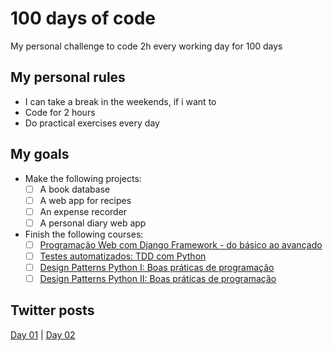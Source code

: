 # 100 days of code
My personal challenge to code 2h every working day for 100 days

## My personal rules
 - I can take a break in the weekends, if i want to
 - Code for 2 hours
 - Do practical exercises every day

## My goals
- Make the following projects:
    - [ ] A book database
    - [ ] A web app for recipes
    - [ ] An expense recorder
    - [ ] A personal diary web app
- Finish the following courses:
    - [ ] [Programação Web com Django Framework - do básico ao avançado](https://www.udemy.com/course/programacao-web-com-django-framework-do-basico-ao-avancado/)
    - [ ] [Testes automatizados: TDD com Python](https://www.alura.com.br/curso-online-tdd-com-python)
    - [ ] [Design Patterns Python I: Boas práticas de programação](https://www.alura.com.br/curso-online-design-patterns-python)
    - [ ] [Design Patterns Python II: Boas práticas de programação](https://www.alura.com.br/curso-online-design-patterns-python-2)

## Twitter posts
[Day 01](https://twitter.com/cleysonph/status/1239401210530213888) | [Day 02](https://twitter.com/cleysonph/status/1239744833532674050)